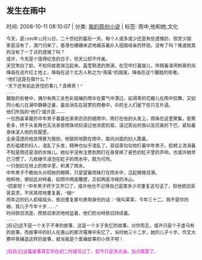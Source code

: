 
<h2>发生在雨中</h2>

<span class="time SG_txtc">时间: 2008-10-11 08:10:07 | 分类: [我的原创小说](./BlogClass_我的原创小说.md) | 标签: 雨中,他和她,文化</span>
<!--
<table>
    <tbody>
        <tr>
            <td>时间: 2008-10-11 08:10:07</td>
            <td>分类: [我的原创小说](./BlogClass_我的原创小说.md) </td>
            <td> 标签: 雨中,他和她,文化 </td>
        </tr>
    </tbody>
</table>
-->
<div class="articalContent" id="sina_keyword_ad_area2">
<p class="MsoNormal" style="MARGIN: 0cm 0cm 0pt"><font style="FONT-SIZE: 12px; TEXT-INDENT: 2em"><span style="FONT-FAMILY: 宋体; mso-ascii-font-family: 'Times New Roman'; mso-hansi-font-family: 'Times New Roman'">
<font style="FONT-SIZE: 12px"><span style="FONT-SIZE: 9pt; FONT-FAMILY: 宋体; mso-ascii-font-family: 'Times New Roman'; mso-hansi-font-family: 'Times New Roman'">
今天，是</span><span lang="EN-US" style="FONT-SIZE: 9pt" xml:lang="EN-US">1999</span><span style="FONT-SIZE: 9pt; FONT-FAMILY: 宋体; mso-ascii-font-family: 'Times New Roman'; mso-hansi-font-family: 'Times New Roman'">年</span><span lang="EN-US" style="FONT-SIZE: 9pt" xml:lang="EN-US">12</span><span style="FONT-SIZE: 9pt; FONT-FAMILY: 宋体; mso-ascii-font-family: 'Times New Roman'; mso-hansi-font-family: 'Times New Roman'">月</span><span lang="EN-US" style="FONT-SIZE: 9pt" xml:lang="EN-US">31</span><span style="FONT-SIZE: 9pt; FONT-FAMILY: 宋体; mso-ascii-font-family: 'Times New Roman'; mso-hansi-font-family: 'Times New Roman'">日，二十世纪的最后一天。每个人或多或少还是有些遗憾的，但至少国家是没有了，澳门归来了，香港也姗姗来迟地痛苦着扑入祖国母亲的怀抱。没有了吗？难道就真的没有了一丁点的遗憾了吗？</span><span lang="EN-US" style="FONT-SIZE: 9pt" xml:lang="EN-US">
</span></font></span></font></p>
<p class="MsoNormal" style="MARGIN: 0cm 0cm 0pt"><font style="FONT-SIZE: 12px"><span style="FONT-SIZE: 9pt; FONT-FAMILY: 宋体; mso-ascii-font-family: 'Times New Roman'; mso-hansi-font-family: 'Times New Roman'">
或许，今天是个值得纪念的日子，但天公却不作美。</span></font></p>
<p class="MsoNormal" style="MARGIN: 0cm 0cm 0pt"><font style="FONT-SIZE: 12px"><span style="FONT-SIZE: 9pt; FONT-FAMILY: 宋体; mso-ascii-font-family: 'Times New Roman'; mso-hansi-font-family: 'Times New Roman'">
天空煞白了脸，不知何故竟哭泣起来。晶莹剔透的雨滴，在空中打着旋儿，伴随着凛冽刺骨的风降临在这片红土地上，降临在这个北方人称之为“南蛮”的国度，降临在这个朦胧的街巷。</span></font></p>
<p class="MsoNormal" style="MARGIN: 0cm 0cm 0pt"><font style="FONT-SIZE: 12px"><span style="FONT-SIZE: 9pt; FONT-FAMILY: 宋体; mso-ascii-font-family: 'Times New Roman'; mso-hansi-font-family: 'Times New Roman'">
“他们这是在做什么？”</span></font></p>
<p class="MsoNormal" style="MARGIN: 0cm 0cm 0pt"><font style="FONT-SIZE: 12px"><span style="FONT-SIZE: 9pt; FONT-FAMILY: 宋体; mso-ascii-font-family: 'Times New Roman'; mso-hansi-font-family: 'Times New Roman'">
“天下还有如此奇怪的事儿？真稀奇！”</span></font></p>
<p class="MsoNormal" style="MARGIN: 0cm 0cm 0pt"><font style="FONT-SIZE: 12px"><span style="FONT-SIZE: 9pt; FONT-FAMILY: 宋体; mso-ascii-font-family: 'Times New Roman'; mso-hansi-font-family: 'Times New Roman'">
……</span></font></p>
<p class="MsoNormal" style="MARGIN: 0cm 0cm 0pt"><font style="FONT-SIZE: 12px"><span style="FONT-SIZE: 9pt; FONT-FAMILY: 宋体; mso-ascii-font-family: 'Times New Roman'; mso-hansi-font-family: 'Times New Roman'">
朦胧的街巷中，偶尔有两三支色彩斑斓的雨伞在雾气中漂过，如凋零的花瓣儿在雨中狂舞，又如同小船儿在湖中静静泛着，最后消失在寂寥的雨巷中，伞的主人们留下些只言片语。</span></font></p>
<p class="MsoNormal" style="MARGIN: 0cm 0cm 0pt"><font style="FONT-SIZE: 12px"><span style="FONT-SIZE: 9pt; FONT-FAMILY: 宋体; mso-ascii-font-family: 'Times New Roman'; mso-hansi-font-family: 'Times New Roman'">
他们所指的“他们”或许是——</span></font></p>
<p class="MsoNormal" style="MARGIN: 0cm 0cm 0pt"><font style="FONT-SIZE: 12px"><span style="FONT-SIZE: 9pt; FONT-FAMILY: 宋体; mso-ascii-font-family: 'Times New Roman'; mso-hansi-font-family: 'Times New Roman'">
一位西装革履的中年男子暴露在淅淅沥沥的细雨中。雨打在他的头发上，雨珠在这里聚集，愈聚愈多，终于头发再也无法承受雨珠顷刻滚过他浓密的眉，滚过突出的唇以及完美的下巴，紧贴着身体滚入他的衣服里。</span></font></p>
<p class="MsoNormal" style="MARGIN: 0cm 0cm 0pt"><font style="FONT-SIZE: 12px"><span style="FONT-SIZE: 9pt; FONT-FAMILY: 宋体; mso-ascii-font-family: 'Times New Roman'; mso-hansi-font-family: 'Times New Roman'">
全身湿透的他显得甚为狼狈。他狼狈地跪在雨中，面向对面的妇人跪着。</span></font></p>
<p class="MsoNormal" style="MARGIN: 0cm 0cm 0pt"><font style="FONT-SIZE: 12px"><span style="FONT-SIZE: 9pt; FONT-FAMILY: 宋体; mso-ascii-font-family: 'Times New Roman'; mso-hansi-font-family: 'Times New Roman'">
衣衫褴褛的妇人，凌乱了头发，精神也似乎凌乱了。双目直勾勾地盯着中年男子。脸颊上流淌着不知是雨还是泪的水珠儿。她似乎没有注意到雨打在身旁掉了瓷色的缸子里的声响，也或许她早已习惯了。几枚硬币浸泡在缸子的雨水中，颇为可怜。</span></font></p>
<p class="MsoNormal" style="MARGIN: 0cm 0cm 0pt"><font style="FONT-SIZE: 12px"><span style="FONT-SIZE: 9pt; FONT-FAMILY: 宋体; mso-ascii-font-family: 'Times New Roman'; mso-hansi-font-family: 'Times New Roman'">
一只倒扣在地上的雨伞里，积满了雨水。</span></font></p>
<p class="MsoNormal" style="MARGIN: 0cm 0cm 0pt"><font style="FONT-SIZE: 12px"><span style="FONT-SIZE: 9pt; FONT-FAMILY: 宋体; mso-ascii-font-family: 'Times New Roman'; mso-hansi-font-family: 'Times New Roman'">
中年男子不敢抬头对视她的眼睛，只是望着雨珠打在雨水中，泛起微微涟漪。</span></font></p>
<p class="MsoNormal" style="MARGIN: 0cm 0cm 0pt"><font style="FONT-SIZE: 12px"><span style="FONT-SIZE: 9pt; FONT-FAMILY: 宋体; mso-ascii-font-family: 'Times New Roman'; mso-hansi-font-family: 'Times New Roman'">
他和他，便如此对峙着，如雨中两座雕塑，又如两座冷峻的冰山。</span></font></p>
<p class="MsoNormal" style="MARGIN: 0cm 0cm 0pt"><font style="FONT-SIZE: 12px"><span style="FONT-SIZE: 9pt; FONT-FAMILY: 宋体; mso-ascii-font-family: 'Times New Roman'; mso-hansi-font-family: 'Times New Roman'">
“回家吧！”中年男子终于又开口了，或许他也不记得自己是第多少次重复这句话了，但他依旧苦苦哀求，不厌其烦地重复着，“娘</span><span lang="EN-US" style="FONT-SIZE: 9pt" xml:lang="EN-US">!</span><span style="FONT-SIZE: 9pt; FONT-FAMILY: 宋体; mso-ascii-font-family: 'Times New Roman'; mso-hansi-font-family: 'Times New Roman'">”</span></font></p>
<p class="MsoNormal" style="MARGIN: 0cm 0cm 0pt"><font style="FONT-SIZE: 12px"><span style="FONT-SIZE: 9pt; FONT-FAMILY: 宋体; mso-ascii-font-family: 'Times New Roman'; mso-hansi-font-family: 'Times New Roman'">
而年迈的妇人却摇摇头，依旧重复那句表明身份的话：“我叫某某，今年三十二，我不是你的娘，我儿子今年十岁……”</span></font></p>
<p class="MsoNormal" style="MARGIN: 0cm 0cm 0pt"><font style="FONT-SIZE: 12px"><span style="FONT-SIZE: 9pt; FONT-FAMILY: 宋体; mso-ascii-font-family: 'Times New Roman'; mso-hansi-font-family: 'Times New Roman'">
时间依旧流逝，雨依旧淅沥地倾盆着，他们的对峙依旧持续着。</span></font></p>
<p class="MsoNormal" style="MARGIN: 0cm 0cm 0pt"><font style="FONT-SIZE: 12px"><span style="FONT-SIZE: 9pt; FONT-FAMILY: 宋体; mso-ascii-font-family: 'Times New Roman'; mso-hansi-font-family: 'Times New Roman'">
……</span></font></p>
<p class="MsoNormal" style="MARGIN: 0cm 0cm 0pt"><font style="FONT-SIZE: 12px"><span lang="EN-US" style="FONT-SIZE: 9pt" xml:lang="EN-US">[</span><span style="FONT-SIZE: 9pt; FONT-FAMILY: 宋体; mso-ascii-font-family: 'Times New Roman'; mso-hansi-font-family: 'Times New Roman'">后记</span><span lang="EN-US" style="FONT-SIZE: 9pt" xml:lang="EN-US">]</span><span style="FONT-SIZE: 9pt; FONT-FAMILY: 宋体; mso-ascii-font-family: 'Times New Roman'; mso-hansi-font-family: 'Times New Roman'">这不是一个关于不孝的故事，这是一个关于失忆的故事。对你而言，或许只是个子虚乌有的故事。而故事中的妇人在唐山的那次罹难中失忆了，当时她三十二岁，她的儿子十岁。作文大赛中竟编造这样的故事，就当我是个爱编故事的小孩子吧！</span></font></p>
<p class="MsoNormal" style="MARGIN: 0cm 0cm 0pt"><span lang="EN-US" style="FONT-SIZE: 9pt" xml:lang="EN-US"><font style="FONT-SIZE: 12px"> <wbr/></font></span></p>
<p class="MsoNormal" style="MARGIN: 0cm 0cm 0pt"><font color="#CC00CC"><font style="FONT-SIZE: 12px"><span lang="EN-US" style="FONT-SIZE: 9pt" xml:lang="EN-US">[</span><span style="FONT-SIZE: 9pt; FONT-FAMILY: 宋体; mso-ascii-font-family: 'Times New Roman'; mso-hansi-font-family: 'Times New Roman'">后后记</span><span lang="EN-US" style="FONT-SIZE: 9pt" xml:lang="EN-US">]</span><span style="FONT-SIZE: 9pt; FONT-FAMILY: 宋体; mso-ascii-font-family: 'Times New Roman'; mso-hansi-font-family: 'Times New Roman'">这篇故事其实早在初二时就写过了，如今只是添点油，加点醋罢了。</span></font></font></p>
<p class="MsoNormal" style="MARGIN: 0cm 0cm 0pt; TEXT-INDENT: 2em">
 <wbr/></p>
<p class="MsoNormal" style="MARGIN: 0cm 0cm 0pt">
 <wbr/></p>
</div>
